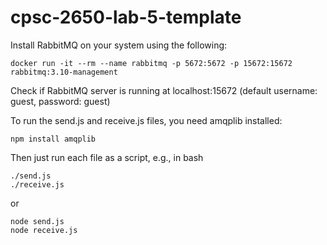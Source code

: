 # cpsc-2650-lab-5-template

Install RabbitMQ on your system using the following: 
```
docker run -it --rm --name rabbitmq -p 5672:5672 -p 15672:15672 rabbitmq:3.10-management
```
Check if RabbitMQ server is running at localhost:15672 (default username: guest, password: guest)

To run the send.js and receive.js files, you need amqplib installed:

```
npm install amqplib
```

Then just run each file as a script, e.g., in bash

```
./send.js
./receive.js
```

or

```
node send.js
node receive.js
```

